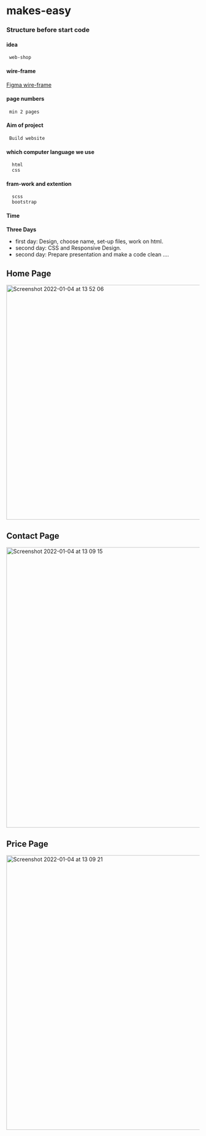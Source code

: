 # makes-easy

### Structure before start code

 #### idea
     web-shop
   

#### wire-frame
   [Figma wire-frame](https://www.figma.com/file/IPPOhZz0KtJvxV7tQzG894/Home-page-for-makes-easy?node-id=0%3A1)
   
   

 ####  page numbers
     min 2 pages



 ####  Aim of project
     Build website
     

 ####  which computer language we use
      html
      css



 #### fram-work and extention
      scss
      bootstrap
      
 #### Time
   <b>Three Days</b>
   * first day: Design, choose name, set-up files, work on html.
   * second day: CSS and Responsive Design.
   * second day: Prepare presentation and make a code clean ....



## Home Page
<img width="612" alt="Screenshot 2022-01-04 at 13 52 06" src="https://user-images.githubusercontent.com/59234162/148062091-de560111-ec97-4639-bda4-40a13c87d3cd.png">


## Contact Page
<img width="731" alt="Screenshot 2022-01-04 at 13 09 15" src="https://user-images.githubusercontent.com/59234162/148057968-ea98b172-8e29-4821-ab0e-d612f1b3bf66.png">


## Price Page
<img width="716" alt="Screenshot 2022-01-04 at 13 09 21" src="https://user-images.githubusercontent.com/59234162/148057941-982b1e9b-ba05-459f-8e2a-6129893c0e11.png">
